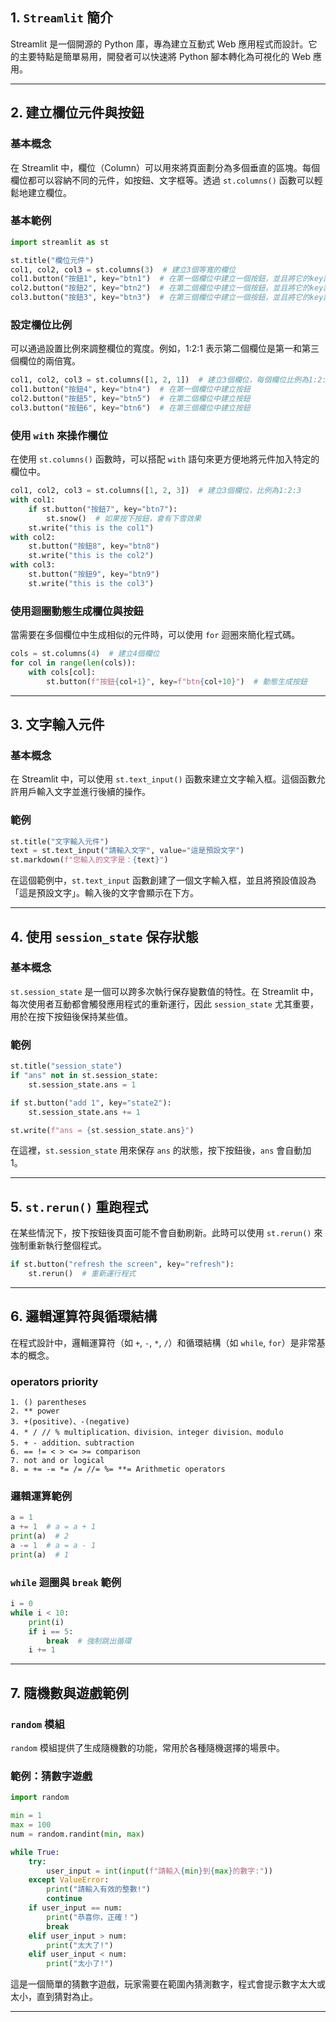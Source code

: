 ## 1. `Streamlit` 簡介

Streamlit 是一個開源的 Python 庫，專為建立互動式 Web 應用程式而設計。它的主要特點是簡單易用，開發者可以快速將 Python 腳本轉化為可視化的 Web 應用。

---

## 2. 建立欄位元件與按鈕

### 基本概念

在 Streamlit 中，欄位（Column）可以用來將頁面劃分為多個垂直的區塊。每個欄位都可以容納不同的元件，如按鈕、文字框等。透過 `st.columns()` 函數可以輕鬆地建立欄位。

### 基本範例

```python
import streamlit as st

st.title("欄位元件")
col1, col2, col3 = st.columns(3)  # 建立3個等寬的欄位
col1.button("按鈕1", key="btn1")  # 在第一個欄位中建立一個按鈕，並且將它的key設為btn1
col2.button("按鈕2", key="btn2")  # 在第二個欄位中建立一個按鈕，並且將它的key設為btn2
col3.button("按鈕3", key="btn3")  # 在第三個欄位中建立一個按鈕，並且將它的key設為btn3
```

### 設定欄位比例

可以通過設置比例來調整欄位的寬度。例如，1:2:1 表示第二個欄位是第一和第三個欄位的兩倍寬。

```python
col1, col2, col3 = st.columns([1, 2, 1])  # 建立3個欄位，每個欄位比例為1:2:1
col1.button("按鈕4", key="btn4")  # 在第一個欄位中建立按鈕
col2.button("按鈕5", key="btn5")  # 在第二個欄位中建立按鈕
col3.button("按鈕6", key="btn6")  # 在第三個欄位中建立按鈕
```

### 使用 `with` 來操作欄位

在使用 `st.columns()` 函數時，可以搭配 `with` 語句來更方便地將元件加入特定的欄位中。

```python
col1, col2, col3 = st.columns([1, 2, 3])  # 建立3個欄位，比例為1:2:3
with col1:
    if st.button("按鈕7", key="btn7"):
        st.snow()  # 如果按下按鈕，會有下雪效果
    st.write("this is the col1")
with col2:
    st.button("按鈕8", key="btn8")
    st.write("this is the col2")
with col3:
    st.button("按鈕9", key="btn9")
    st.write("this is the col3")
```

### 使用迴圈動態生成欄位與按鈕

當需要在多個欄位中生成相似的元件時，可以使用 `for` 迴圈來簡化程式碼。

```python
cols = st.columns(4)  # 建立4個欄位
for col in range(len(cols)):
    with cols[col]:
        st.button(f"按鈕{col+1}", key=f"btn{col+10}")  # 動態生成按鈕
```

---

## 3. 文字輸入元件

### 基本概念

在 Streamlit 中，可以使用 `st.text_input()` 函數來建立文字輸入框。這個函數允許用戶輸入文字並進行後續的操作。

### 範例

```python
st.title("文字輸入元件")
text = st.text_input("請輸入文字", value="這是預設文字")
st.markdown(f"您輸入的文字是：{text}")
```

在這個範例中，`st.text_input` 函數創建了一個文字輸入框，並且將預設值設為「這是預設文字」。輸入後的文字會顯示在下方。

---

## 4. 使用 `session_state` 保存狀態

### 基本概念

`st.session_state` 是一個可以跨多次執行保存變數值的特性。在 Streamlit 中，每次使用者互動都會觸發應用程式的重新運行，因此 `session_state` 尤其重要，用於在按下按鈕後保持某些值。

### 範例

```python
st.title("session_state")
if "ans" not in st.session_state:
    st.session_state.ans = 1

if st.button("add 1", key="state2"):
    st.session_state.ans += 1

st.write(f"ans = {st.session_state.ans}")
```

在這裡，`st.session_state` 用來保存 `ans` 的狀態，按下按鈕後，`ans` 會自動加 1。

---

## 5. `st.rerun()` 重跑程式

在某些情況下，按下按鈕後頁面可能不會自動刷新。此時可以使用 `st.rerun()` 來強制重新執行整個程式。

```python
if st.button("refresh the screen", key="refresh"):
    st.rerun()  # 重新運行程式
```

---

## 6. 邏輯運算符與循環結構

在程式設計中，邏輯運算符（如 `+`, `-`, `*`, `/`）和循環結構（如 `while`, `for`）是非常基本的概念。

### operators priority

```
1. () parentheses
2. ** power
3. +(positive)、-(negative)
4. * / // % multiplication、division、integer division、modulo
5. + - addition、subtraction
6. == != < > <= >= comparison
7. not and or logical
8. = += -= *= /= //= %= **= Arithmetic operators
```

### 邏輯運算範例

```python
a = 1
a += 1  # a = a + 1
print(a)  # 2
a -= 1  # a = a - 1
print(a)  # 1
```

### `while` 迴圈與 `break` 範例

```python
i = 0
while i < 10:
    print(i)
    if i == 5:
        break  # 強制跳出循環
    i += 1
```

---

## 7. 隨機數與遊戲範例

### `random` 模組

`random` 模組提供了生成隨機數的功能，常用於各種隨機選擇的場景中。

### 範例：猜數字遊戲

```python
import random

min = 1
max = 100
num = random.randint(min, max)

while True:
    try:
        user_input = int(input(f"請輸入{min}到{max}的數字:"))
    except ValueError:
        print("請輸入有效的整數!")
        continue
    if user_input == num:
        print("恭喜你，正確！")
        break
    elif user_input > num:
        print("太大了!")
    elif user_input < num:
        print("太小了!")
```

這是一個簡單的猜數字遊戲，玩家需要在範圍內猜測數字，程式會提示數字太大或太小，直到猜對為止。

---
